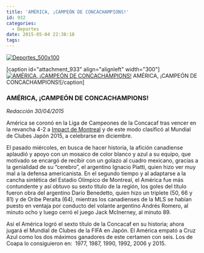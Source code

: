```yaml
---
title: 'AMÉRICA, ¡CAMPEÓN DE CONCACHAMPIONS!'
id: 932
categories:
  - Deportes
date: 2015-05-04 22:38:18
tags:
---
```


[![Deportes_500x100](http://www.laredsemanario.com/wp-content/uploads/2015/04/Deportes_500x100-e1429802106420.png)](http://www.laredsemanario.com/wp-content/uploads/2015/04/Deportes_500x100-e1429802106420.png)

[caption id="attachment_933" align="alignleft" width="300"][![AMÉRICA, ¡CAMPEÓN DE CONCACHAMPIONS!](http://www.laredsemanario.com/wp-content/uploads/2015/05/america_concachampions-300x195.jpg)](http://www.laredsemanario.com/wp-content/uploads/2015/05/america_concachampions.jpg) AMÉRICA, ¡CAMPEÓN DE CONCACHAMPIONS![/caption]

### AMÉRICA, ¡CAMPEÓN DE CONCACHAMPIONS!

_Redacción
30/04/2015_

América se coronó en la Liga de Campeones de la Concacaf tras vencer en la revancha 4-2 a [Impact de Montreal](http://www.impactmontreal.com) y de este modo clasificó al Mundial de Clubes Japón 2015, a celebrarse en diciembre.

El pasado miércoles, en busca de hacer historia, la afición canadiense aplaudió y apoyo con un mosaico de color blanco y azul a su equipo, que motivado se encargó de recibir con un golazo al cuadro mexicano, gracias a la genialidad de su “cerebro”, el argentino Ignacio Piatti, quien hizo ver muy mal a la defensa americanista. En el segundo tiempo y al adaptarse a la cancha sintética del Estadio Olímpico de Montreal, el América fue más contundente y así obtuvo su sexto título de la región, los goles del título fueron obra del argentino Darío Benedetto, quien hizo un triplete (50, 66 y 81) y de Oribe Peralta (64), mientras los canadienses de la MLS se habían puesto en ventaja por conducto del volante argentino Andrés Romero, al minuto ocho y luego cerró el juego Jack McInerney, al minuto 89.

Así el América logró el sexto título de la Concacaf en su historia; ahora jugará el Mundial de Clubes de la FIFA en Japón. El América empató a Cruz Azul como los dos máximos ganadores de este certamen con seis. Los de Coapa lo consiguieron en:  1977, 1987, 1990, 1992, 2006 y 2015.